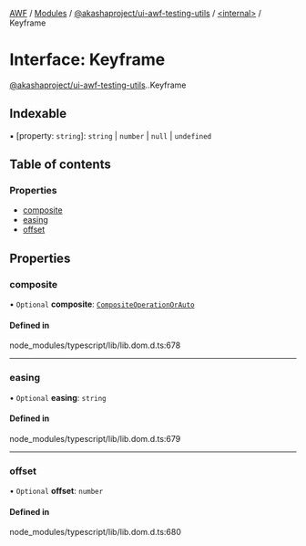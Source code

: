 [AWF](../README.md) / [Modules](../modules.md) / [@akashaproject/ui-awf-testing-utils](../modules/akashaproject_ui_awf_testing_utils.md) / [<internal\>](../modules/akashaproject_ui_awf_testing_utils._internal_.md) / Keyframe

# Interface: Keyframe

[@akashaproject/ui-awf-testing-utils](../modules/akashaproject_ui_awf_testing_utils.md).[<internal>](../modules/akashaproject_ui_awf_testing_utils._internal_.md).Keyframe

## Indexable

▪ [property: `string`]: `string` \| `number` \| ``null`` \| `undefined`

## Table of contents

### Properties

- [composite](akashaproject_ui_awf_testing_utils._internal_.Keyframe.md#composite)
- [easing](akashaproject_ui_awf_testing_utils._internal_.Keyframe.md#easing)
- [offset](akashaproject_ui_awf_testing_utils._internal_.Keyframe.md#offset)

## Properties

### composite

• `Optional` **composite**: [`CompositeOperationOrAuto`](../modules/akashaproject_ui_awf_testing_utils._internal_.md#compositeoperationorauto)

#### Defined in

node_modules/typescript/lib/lib.dom.d.ts:678

___

### easing

• `Optional` **easing**: `string`

#### Defined in

node_modules/typescript/lib/lib.dom.d.ts:679

___

### offset

• `Optional` **offset**: `number`

#### Defined in

node_modules/typescript/lib/lib.dom.d.ts:680
